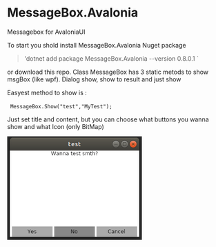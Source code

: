 # MessageBox.Avalonia

Messagebox for AvaloniaUI

To start you shold install MessageBox.Avalonia Nuget package 
>   'dotnet add package MessageBox.Avalonia --version 0.8.0.1 `

or download this repo.
Class MessageBox has 3 static metods to show msgBox (like wpf).
Dialog show, show to result and just show

Easyest method to show is :

` MessageBox.Show("test","MyTest");`

Just set title and content, but you can choose what buttons you wanna show and what Icon (only BitMap)


![](Images/Screenshot_from_2019-05-21_16-17-16.png)